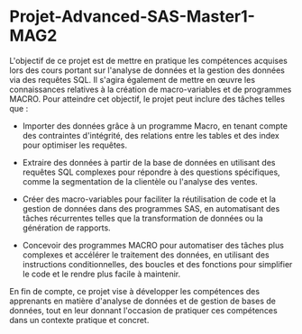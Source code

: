 # Projet-Advanced-SAS-Master1-MAG2
L'objectif de ce projet est de mettre en pratique les compétences acquises lors des cours portant sur l'analyse de données et la gestion des données via des requêtes SQL. Il s'agira également de mettre en œuvre les connaissances relatives à la création de macro-variables et de programmes MACRO.
Pour atteindre cet objectif, le projet peut inclure des tâches telles que :

- Importer des données grâce à un programme Macro, en tenant compte des contraintes d'intégrité, des relations entre les tables et des index pour optimiser les requêtes.

- Extraire des données à partir de la base de données en utilisant des requêtes SQL complexes pour répondre à des questions spécifiques, comme la segmentation de la clientèle ou l'analyse des ventes.

- Créer des macro-variables pour faciliter la réutilisation de code et la gestion de données dans des programmes SAS, en automatisant des tâches récurrentes telles que la transformation de données ou la génération de rapports.

- Concevoir des programmes MACRO pour automatiser des tâches plus complexes et accélérer le traitement des données, en utilisant des instructions conditionnelles, des boucles et des fonctions pour simplifier le code et le rendre plus facile à maintenir.

En fin de compte, ce projet vise à développer les compétences des apprenants en matière d'analyse de données et de gestion de bases de données, tout en leur donnant l'occasion de pratiquer ces compétences dans un contexte pratique et concret.
